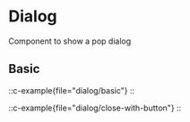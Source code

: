 # Dialog

Component to show a pop dialog

## Basic

::c-example{file="dialog/basic"}
::

::c-example{file="dialog/close-with-button"}
::